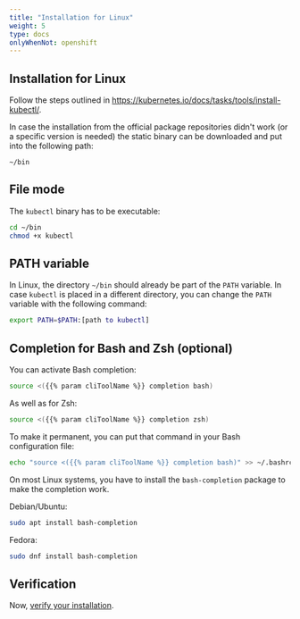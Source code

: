```yaml
---
title: "Installation for Linux"
weight: 5
type: docs
onlyWhenNot: openshift
---
```


## Installation for Linux

Follow the steps outlined in <https://kubernetes.io/docs/tasks/tools/install-kubectl/>.

In case the installation from the official package repositories didn't work (or a specific version is needed) the static binary can be downloaded and put into the following path:

```
~/bin
```


## File mode

The `kubectl` binary has to be executable:

```bash
cd ~/bin
chmod +x kubectl
```


## PATH variable

In Linux, the directory `~/bin` should already be part of the `PATH` variable.
In case `kubectl` is placed in a different directory, you can change the `PATH` variable with the following command:

```bash
export PATH=$PATH:[path to kubectl]
```


## Completion for Bash and Zsh (optional)

You can activate Bash completion:

```bash
source <({{% param cliToolName %}} completion bash)
```

As well as for Zsh:

```bash
source <({{% param cliToolName %}} completion zsh)
```

To make it permanent, you can put that command in your Bash configuration file:

```bash
echo "source <({{% param cliToolName %}} completion bash)" >> ~/.bashrc
```

On most Linux systems, you have to install the `bash-completion` package to make the completion work.

Debian/Ubuntu:

```bash
sudo apt install bash-completion
```

Fedora:

```bash
sudo dnf install bash-completion
```


## Verification

Now, [verify your installation](../04/).
